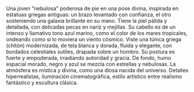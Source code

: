 Una joven "nebulosa" poderosa de pie en una pose divina, inspirada en estatuas griegas antiguas: un brazo levantado con confianza, el otro sosteniendo una galaxia brillante en su mano. Tiene la piel pálida y detallada, con delicadas pecas en nariz y mejillas. Su cabello es de un intenso y llamativo tono azul marino, como el color de los mares tropicales, ondeando como si lo moviera un viento cósmico. Viste una túnica griega (chitón) modernizada, de tela blanca y dorada, fluida y elegante, con bordados celestiales sutiles, drapada sobre un hombro. Su postura es fuerte y empoderada, irradiando autoridad y gracia. De fondo, humo espacial morado, negro y azul se mezcla con estrellas y nebulosas. La atmósfera es mística y divina, como una diosa nacida del universo. Detalles hiperrealistas, iluminación cinematográfica, estilo artístico entre realismo fantástico y escultura clásica.

